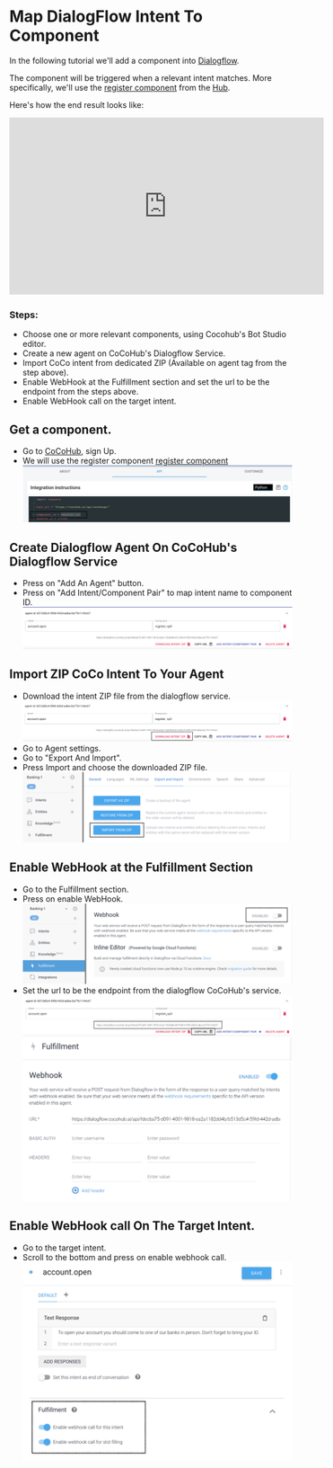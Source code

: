 # Map DialogFlow Intent To Component

In the following tutorial we'll add a component into [Dialogflow](https://dialogflow.cloud.google.com/ "Dialogflow"). 

The component will be triggered when a relevant intent matches.
More specifically, we'll use the [register component](https://cocohub.ai/blueprint/register_vp3/about "register component")
from the [Hub](https://cocohub.ai/ "CoCo Marketplace").

Here's how the end result looks like:
<iframe width="560" height="315" src="https://www.youtube.com/embed/9iGWVK7CcjQ" frameborder="0" allowfullscreen></iframe>


### Steps:

* Choose one or more relevant components, using Cocohub's Bot Studio editor.
* Create a new agent on CoCoHub's Dialogflow Service.
* Import CoCo intent from dedicated ZIP (Available on agent tag from the step above).
* Enable WebHook at the Fulfillment section and set the url to be the endpoint from the steps above.
* Enable WebHook call on the target intent.


## Get a component.

* Go to [CoCoHub](https://cocohub.ai/ "CoCoHub"), sign Up.
* We will use the register component [register component](https://cocohub.ai/blueprint/register_vp3/about "register component")
![](./screenshots/map_dialogFlow_intent_to_component/1_Get_Component.png)

## Create Dialogflow Agent On  CoCoHub's Dialogflow Service

* Press on "Add An Agent" button.
* Press on "Add Intent/Component Pair" to map intent name to component ID.
![](./screenshots/map_dialogFlow_intent_to_component/2_Add_New_Agent.png)

## Import ZIP CoCo Intent To Your Agent

* Download the intent ZIP file from the dialogflow service.
![](./screenshots/map_dialogFlow_intent_to_component/3_Download_ZIP.png)
* Go to Agent settings.
* Go to "Export And Import".
* Press Import and choose the downloaded ZIP file.
![](./screenshots/map_dialogFlow_intent_to_component/4_Import_ZIP.png)

## Enable WebHook at the Fulfillment Section

* Go to the Fulfillment section.                 
* Press on enable WebHook.
![](./screenshots/map_dialogFlow_intent_to_component/5_Enable_Webhook.png)
* Set the url to be the endpoint from the dialogflow CoCoHub's service.
![](./screenshots/map_dialogFlow_intent_to_component/6_Copy_Link.png)
![](./screenshots/map_dialogFlow_intent_to_component/7_Set_URL.png)

## Enable WebHook call On The Target Intent.

* Go to the target intent.
* Scroll to the bottom and press on enable webhook call.
![](./screenshots/map_dialogFlow_intent_to_component/8_Enable_Webhook_Call.png)
